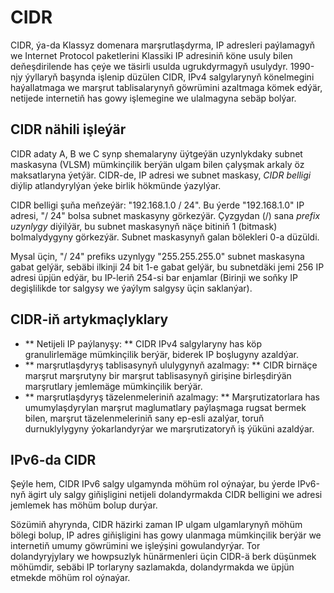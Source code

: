 # CIDR

CIDR, ýa-da Klassyz domenara marşrutlaşdyrma, IP adresleri paýlamagyň we Internet Protocol paketlerini Klassiki IP adresiniň köne usuly bilen deňeşdirilende has çeýe we täsirli usulda ugrukdyrmagyň usulydyr. 1990-njy ýyllaryň başynda işlenip düzülen CIDR, IPv4 salgylarynyň könelmegini haýallatmaga we marşrut tablisalarynyň göwrümini azaltmaga kömek edýär, netijede internetiň has gowy işlemegine we ulalmagyna sebäp bolýar.

## CIDR nähili işleýär

CIDR adaty A, B we C synp shemalaryny üýtgeýän uzynlykdaky subnet maskasyna (VLSM) mümkinçilik berýän ulgam bilen çalyşmak arkaly öz maksatlaryna ýetýär. CIDR-de, IP adresi we subnet maskasy, _CIDR belligi_ diýlip atlandyrylýan ýeke birlik hökmünde ýazylýar.

CIDR belligi şuňa meňzeýär: "192.168.1.0 / 24". Bu ýerde "192.168.1.0" IP adresi, "/ 24" bolsa subnet maskasyny görkezýär. Çyzgydan (/) sana _prefix uzynlygy_ diýilýär, bu subnet maskasynyň näçe bitiniň 1 (bitmask) bolmalydygyny görkezýär. Subnet maskasynyň galan bölekleri 0-a düzüldi.

Mysal üçin, "/ 24" prefiks uzynlygy "255.255.255.0" subnet maskasyna gabat gelýär, sebäbi ilkinji 24 bit 1-e gabat gelýär, bu subnetdäki jemi 256 IP adresi üpjün edýär, bu IP-leriň 254-si bar enjamlar (Birinji we soňky IP degişlilikde tor salgysy we ýaýlym salgysy üçin saklanýar).

## CIDR-iň artykmaçlyklary

- ** Netijeli IP paýlanyşy: ** CIDR IPv4 salgylaryny has köp granulirlemäge mümkinçilik berýär, biderek IP boşlugyny azaldýar.
- ** marşrutlaşdyryş tablisasynyň ululygynyň azalmagy: ** CIDR birnäçe marşrut marşrutyny bir marşrut tablisasynyň girişine birleşdirýän marşrutlary jemlemäge mümkinçilik berýär.
- ** marşrutlaşdyryş täzelenmeleriniň azalmagy: ** Marşrutizatorlara has umumylaşdyrylan marşrut maglumatlary paýlaşmaga rugsat bermek bilen, marşrut täzelenmeleriniň sany ep-esli azalýar, toruň durnuklylygyny ýokarlandyrýar we marşrutizatoryň iş ýüküni azaldýar.

## IPv6-da CIDR

Şeýle hem, CIDR IPv6 salgy ulgamynda möhüm rol oýnaýar, bu ýerde IPv6-nyň ägirt uly salgy giňişligini netijeli dolandyrmakda CIDR belligini we adresi jemlemek has möhüm bolup durýar.

Sözümiň ahyrynda, CIDR häzirki zaman IP ulgam ulgamlarynyň möhüm bölegi bolup, IP adres giňişligini has gowy ulanmaga mümkinçilik berýär we internetiň umumy göwrümini we işleýşini gowulandyrýar. Tor dolandyryjylary we howpsuzlyk hünärmenleri üçin CIDR-ä berk düşünmek möhümdir, sebäbi IP torlaryny sazlamakda, dolandyrmakda we üpjün etmekde möhüm rol oýnaýar.